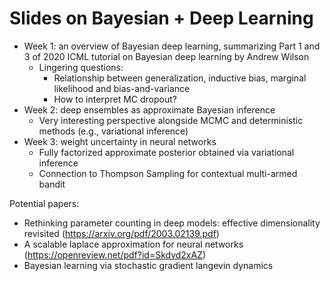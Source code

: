 # Slides on Bayesian + Deep Learning

- Week 1: an overview of Bayesian deep learning, summarizing Part 1 and 3 of 2020 ICML tutorial on Bayesian deep learning by Andrew Wilson
  - Lingering questions:
    - Relationship between generalization, inductive bias, marginal likelihood and bias-and-variance
    - How to interpret MC dropout?
- Week 2: deep ensembles as approximate Bayesian inference
  - Very interesting perspective alongside MCMC and deterministic methods (e.g., variational inference)
- Week 3: weight uncertainty in neural networks
  - Fully factorized approximate posterior obtained via variational inference
  - Connection to Thompson Sampling for contextual multi-armed bandit

Potential papers:
- Rethinking parameter counting in deep models: effective dimensionality revisited (https://arxiv.org/pdf/2003.02139.pdf)
- A scalable laplace approximation for neural networks (https://openreview.net/pdf?id=Skdvd2xAZ)
- Bayesian learning via stochastic gradient langevin dynamics 
